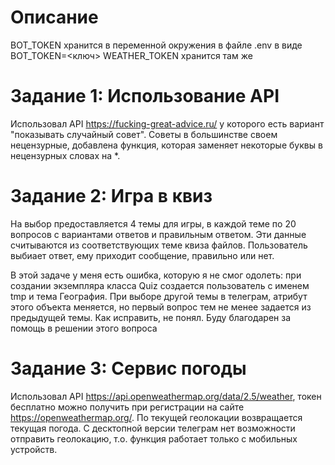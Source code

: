 # Описание

BOT_TOKEN хранится в переменной окружения в файле .env в виде BOT_TOKEN=<ключ>
WEATHER_TOKEN хранится там же 

# Задание 1: Использование API

Использовал API https://fucking-great-advice.ru/ у которого есть вариант "показывать случайный совет".
Советы в большинстве своем нецензурные, добавлена функция, которая заменяет некоторые буквы в нецензурных словах на *.

# Задание 2: Игра в квиз

На выбор предоставляется 4 темы для игры, в каждой теме по 20 вопросов с вариантами ответов и правильным ответом.
Эти данные считываются из соответствующих теме квиза файлов.
Пользователь выбиает ответ, ему приходит сообщение, правильно или нет.

В этой задаче у меня есть ошибка, которую я не смог одолеть: при создании экземпляра класса Quiz создается пользователь
с именем tmp и тема География.
При выборе другой темы в телеграм, атрибут этого объекта меняется, но первый вопрос тем не менее задается из предыдущей темы.
Как исправить, не понял. Буду благодарен за помощь в решении этого вопроса

# Задание 3: Сервис погоды

Использовал API https://api.openweathermap.org/data/2.5/weather, токен бесплатно можно получить при регистрации на сайте
https://openweathermap.org/.
По текущей геолокации возвращается текущая погода. С десктопной версии телеграм нет возможности отправить геолокацию, т.о.
функция работает только с мобильных устройств.



